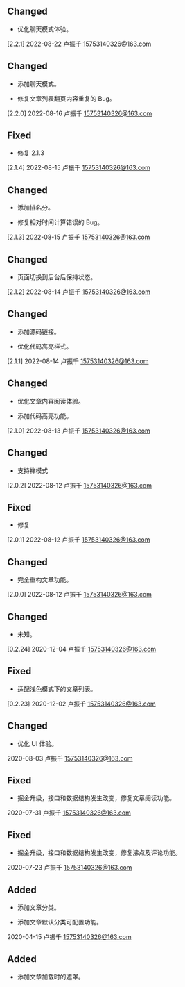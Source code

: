 ## Changed

- 优化聊天模式体验。

[2.2.1] 2022-08-22 卢振千 <15753140326@163.com>

## Changed

- 添加聊天模式。

- 修复文章列表翻页内容重复的 Bug。

[2.2.0] 2022-08-16 卢振千 <15753140326@163.com>

## Fixed

- 修复 2.1.3

[2.1.4] 2022-08-15 卢振千 <15753140326@163.com>

## Changed

- 添加排名分。

- 修复相对时间计算错误的 Bug。

[2.1.3] 2022-08-15 卢振千 <15753140326@163.com>

## Changed

- 页面切换到后台后保持状态。

[2.1.2] 2022-08-14 卢振千 <15753140326@163.com>

## Changed

- 添加源码链接。

- 优化代码高亮样式。

[2.1.1] 2022-08-14 卢振千 <15753140326@163.com>

## Changed

- 优化文章内容阅读体验。

- 添加代码高亮功能。

[2.1.0] 2022-08-13 卢振千 <15753140326@163.com>

## Changed

- 支持禅模式

[2.0.2] 2022-08-12 卢振千 <15753140326@163.com>

## Fixed

- 修复

[2.0.1] 2022-08-12 卢振千 <15753140326@163.com>

## Changed

- 完全重构文章功能。

[2.0.0] 2022-08-12 卢振千 <15753140326@163.com>

## Changed

- 未知。

[0.2.24] 2020-12-04 卢振千 <15753140326@163.com>

## Fixed

- 适配浅色模式下的文章列表。

[0.2.23] 2020-12-02 卢振千 <15753140326@163.com>

## Changed

- 优化 UI 体验。

2020-08-03 卢振千 <15753140326@163.com>

## Fixed

- 掘金升级，接口和数据结构发生改变，修复文章阅读功能。

2020-07-31 卢振千 <15753140326@163.com>

## Fixed

- 掘金升级，接口和数据结构发生改变，修复沸点及评论功能。

2020-07-23 卢振千 <15753140326@163.com>

## Added

- 添加文章分类。

- 添加文章默认分类可配置功能。

2020-04-15 卢振千 <15753140326@163.com>

## Added

- 添加文章加载时的遮罩。
